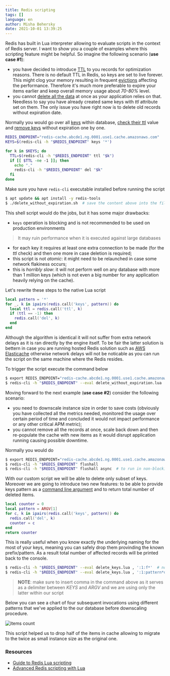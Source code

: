 ```yaml
---
title: Redis scripting
tags: []
language: en
author: Misha Behersky
date: 2021-10-01 13:39:25
---
```



Redis has built in Lua interpreter allowing to evaluate scripts in the context of Redis server. I want to show you a couple of examples where this scripting feature might be helpful.
So imagine the following scenario (**use case #1**):
* you have decided to introduce [TTL](https://en.wikipedia.org/wiki/Time_to_live) to you records for optimization reasons. There is no default TTL in Redis, so keys are set to live forever. This might clog your memory resulting in frequent [evictions](https://redis.io/topics/lru-cache) affecting the performance. Therefore it's much more preferable to expire your items earlier and keep overall memory usage about *70-80%* level.
* you cannot [delete all the data](https://redis.io/commands/FLUSHALL) at once as your application relies on that. Needless to say you have already created same keys with *ttl* attribute set on them. The only issue you have right now is to delete old records without expiration date.

Normally you would go over all [keys](https://redis.io/commands/KEYS) within database, [check their ttl](https://redis.io/commands/ttl) value and [remove keys](https://redis.io/commands/del) without expiration one by one.

```bash
REDIS_ENDPOINT="redis-cache.abcde1.ng.0001.use1.cache.amazonaws.com"
KEYS=$(redis-cli -h "$REDIS_ENDPOINT" keys '*')

for k in $KEYS; do
  TTL=$(redis-cli -h "$REDIS_ENDPOINT" ttl "$k")
  if [[ $TTL -ne -1 ]]; then
    echo "."
    redis-cli -h "$REDIS_ENDPOINT" del "$k"
  fi
done
```

Make sure you have `redis-cli` executable installed before running the script

```bash
$ apt update && apt install -y redis-tools
$ ./delete_without_expiration.sh  # save the content above into the file
```

This shell script would do the jobs, but it has some major drawbacks:
* `keys` operation is blocking and is not recommended to be used on production environments
> It may ruin performance when it is executed against large databases
* for each key it requires at least one extra connection to be made (for the *ttl* check) and then one more in case deletion is required;
* this script is not *atomic*: it might need to be relaunched in case some network flakiness occurs;
* this is *horribly slow*: it will not perform well on any database with more than 1 million keys (which is not even a big number for any application heavily relying on the cache).

Let's rewrite these steps to the native Lua script

```lua
local pattern = '*'
for _, k in ipairs(redis.call('keys', pattern)) do
  local ttl = redis.call('ttl', k)
  if (ttl == -1) then
    redis.call('del', k)
  end
end
```

Although the algorithm is identical it will not suffer from extra network delays as it is ran directly by the engine itself. To be fair the latter solution is bettern in case you are running hosted Redis solution such as [AWS Elasticache](https://aws.amazon.com/elasticache/) otherwise network delays will not be noticable as you can run the script on the same machine where the Redis resides.

To trigger the script execute the command below

```bash
$ export REDIS_ENDPOINT="redis-cache.abcde1.ng.0001.use1.cache.amazonaws.com"
$ redis-cli -h "$REDIS_ENDPOINT" --eval delete_without_expiration.lua
```

Moving forward to the next example (**use case #2**) consider the following scenario:
* you need to downscale instance size in order to save costs (obviously you have collected all the metrics needed, monitored the usage over certain period of time and concluded it would not impact performance or any other critical APM metric);
* you cannot remove all the records at once, scale back down and then re-populate the cache with new items as it would disrupt application running causing possible downtime.

Normally you would do

```bash
$ export REDIS_ENDPOINT="redis-cache.abcde1.ng.0001.use1.cache.amazonaws.com"
$ redis-cli -h "$REDIS_ENDPOINT" flushall
$ redis-cli -h "$REDIS_ENDPOINT" flushall async  # to run in non-blocking manner
```

With our custom script we will be able to delete only subset of keys. Moreover we are going to introduce two new features: to be able to provide keys pattern as a [command line argument](https://redis.io/commands/eval) and to return total number of deleted items.

```lua
local counter = 0
local pattern = ARGV[1]
for c, k in ipairs(redis.call('keys', pattern)) do
  redis.call('del', k)
  counter = c
end
return counter
```

This is really useful when you know exactly the underlying naming for the most of your keys, meaning you can safely drop them provinding the known prefix/pattern. As a result total number of affected records will be printed back to the console.

```bash
$ redis-cli -h "$REDIS_ENDPOINT" --eval delete_keys.lua , ':1:f*'  # note comma in the middle
$ redis-cli -h "$REDIS_ENDPOINT" --eval delete_keys.lua , ':1:pattern*only'
```

> **NOTE**: make sure to insert comma in the command above as it serves as a delimiter between *KEYS* and *ARGV* and we are using only the latter within our script

Below you can see a chart of four subsequent invocations using different patterns that we've applied to the our database before downscaling procedure.

![items count](/images/redis_items.png)

This script helped us to drop half of the items in cache allowing to migrate to the twice as small instance size as the original one.

### Resources

* [Guide to Redis Lua scripting](https://www.compose.com/articles/a-quick-guide-to-redis-lua-scripting/)
* [Advanced Redis scripting with Lua](https://redis.com/ebook/part-3-next-steps/chapter-11-scripting-redis-with-lua/)
